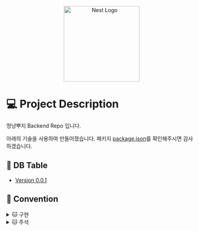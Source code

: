 <p align="center">
  <a href="http://nestjs.com/" target="blank"><img src="https://nestjs.com/img/logo-small.svg" width="200" alt="Nest Logo" /></a>
</p>

# 💻 Project Description

멍냥뿌지 Backend Repo 입니다.

아래의 기술을 사용하여 만들어졌습니다.
패키지 [package.json](./package.json)를 확인해주시면 감사하겠습니다.
## 📝 DB Table

- [Version 0.0.1](./docs/DB.md)

## 📝 Convention
<details>
  <summary> 🐱 구현 </summary>

  <div markdown="1">

  ### 🐈 추가) 새로운 모듈
  
  - Repository -> Service -> Controller 순으로 구현하고 있습니다.
  - API를 완성 후 Testing을 통해 동작하는지 파악하고 있습니다.<br/>
     ㄴ 예외가 발생한다면 필요에 따라 처리합니다.(처리하지 않을 경우 `E2E 주석`을 달아 추 후 처리하기 쉽게 주석을 작성합니다.)<br/>
     ``` // E2E: 테스트에서 삭제된 행에 있는 detail_name값과 동일한 값을 넣었을떄 500에러 발생 -> 하지만 해당 경우는 없을거기 떄문에 발생하면 추 후 예외처리 ```
  ### 🐈 수정) 리팩토링 / 버그 
  
  - `리팩토링`을 진행할때는 버그가 발생해도 수정하지 않고, `버그`가 발생해 수정할때는 코드 리팩토링을 진행하도록 구분해서 작업합니다.
    - [참고: 리팩토링의 중요성](https://github.com/tjrehdrms123/TIL/blob/main/study/ETC/Refactoring/%5B%EB%A7%88%ED%8B%B4%20%ED%8C%8C%EC%9A%B8%EB%9F%AC%5D%20%EB%A6%AC%ED%8C%A9%ED%86%A0%EB%A7%81%EC%9D%98%20%EC%A4%91%EC%9A%94%EC%84%B1%20feat.%ED%85%8C%EC%8A%A4%ED%8A%B8%20%EC%BD%94%EB%93%9C%EB%A5%BC%20%EC%A7%9C%EB%8A%94%20%EC%9D%B4%EC%9C%A0%20%EC%A0%95%EB%A6%AC.md)

  ### 🐈 삭제) 기능삭제

  - 기능 삭제시에는 해당 메소드를 사용중인지 확인하고, Entity와 DB Table을 직접 확인해 다른 테이블과 의존성이 있는지 먼저 확인 합니다.
  

  </div>


  
</details>

<details>
  <summary> 🐱 주석 </summary>
  <div markdown="1">

  ### Repository
  `CRUD` 작업인 경우는 아래와 같이 주석을 답니다.
  ```typescript
  /**
   * POST: 보호자 등록
   * @param GuardianData
   * @returns 등록된 보호자 정보
   */
  async createGuardian(GuardianData: CreateGuardianDto): Promise<GuardianEntity | null>{
      return await this.GuardianRepository.save(GuardianData);
  }
```

`예외 처리` 또는 `그외의 경우`는 아래와 같이 주석을 답니다.
```typescript
  /**
   * Exception: 동일한 반려자가 있는지 확인
   * @param guardianId 반려자의 ID
   * @returns 
   */
  async isExitsGuardian(guardianId): Promise<GuardianEntity | null> {
      const guardian = await this.GuardianRepository.findOneBy({ id: guardianId });
      return guardian;
  }
  ```
  </div>

  ### Service
  `핵심 로직`이거나 주석이 있을때 `가독성이 상승하는 로직`에는 다음과 같이 주석을 작성합니다.
  ```typescript
  // Read: JWT 토근 발급(토큰을 복호화했을때 유저의 ID가 나옵니다.)
  const jwt = await this.jwtService.signAsync(
    { user_id: user.id },
    { secret: this.configService.get('SECRET_KEY') },
  )
  ```

  예외처리를 할때는 다음과 같이 `Exception주석`을 답니다.
  ```typescript
  // Exception: 업데이트 하려고 하는 Row가 없을시
  const exceptionExitsGuardian = await this.guardianRepository.isExitsGuardian(id);
  if (!exceptionExitsGuardian) {
    throw new BadRequestException(ErrorDefine['ERROR-2000']);
  }
  ```